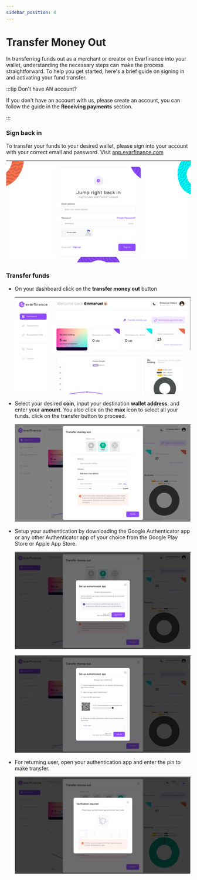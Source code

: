 ```yaml
---
sidebar_position: 4
---
```


# Transfer Money Out

In transferring funds out as a merchant or creator on Evarfinance into your wallet, understanding the necessary steps can make the process straightforward. To help you get started, here's a brief guide on signing in and activating your fund transfer.

:::tip Don't have AN account?

If you don't have an account with us, please create an account, you can follow the guide in the **Receiving payments** section.

:::

### Sign back in

To transfer your funds to your desired wallet, please sign into your account with your correct email and password. Visit [app.evarfinance.com](https://app.evarfinance.com/signin)

<div style={{textAlign: 'center'}}>

![signin page](../Api/img/signin_desktop.png)

</div>

### Transfer funds

- On your dashboard click on the **transfer money out** button

  <div style={{textAlign: 'center'}}>

  ![signin page](../Api/img/dashboard_desktop.png)

  </div>

- Select your desired **coin**, input your destination **wallet address**, and enter your **amount**. You also click on the **max** icon to select all your funds. click on the transfer button to proceed.

  <div style={{textAlign: 'center'}}>

  ![signin page](../Api/img/transfer_money_out_desktop.png)

  </div>

- Setup your authentication by downloading the Google Authenticator app or any other Authenticator app of your choice from the Google Play Store or Apple App Store.

  <div style={{textAlign: 'center'}}>

  ![signin page](../Api/img/auth_1_desktop.png)

  </div>

  <div style={{textAlign: 'center'}}>

  ![signin page](../Api/img/auth_2_desktop.png)

  </div>

- For returning user, open your authentication app and enter the pin to make transfer.

  <div style={{textAlign: 'center'}}>

  ![signin page](../Api/img/auth_3_desktop.png)

  </div>
